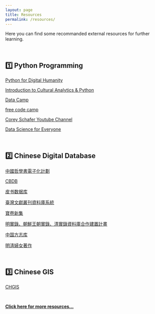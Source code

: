```yaml
---
layout: page
title: Resources
permalink: /resources/
---
```


Here you can find some recommanded external resources for further learning.

<br>

## 1️⃣ Python Programming

[Python for Digital Humanity](https://pythonhumanities.com/python-for-dh-course/)

[Introduction to Cultural Analytics & Python](https://melaniewalsh.github.io/Intro-Cultural-Analytics/welcome.html)

[Data Camp](https://www.datacamp.com/)

[free code camp](https://www.freecodecamp.org/)

[Corey Schafer Youtube Channel](https://www.youtube.com/user/schafer5)

[Data Science for Everyone](https://www.youtube.com/c/DataScienceforEveryone/playlists)

<br>

## 2️⃣ Chinese Digital Database

[中國哲學書電子化計劃](https://ctext.org/zh)

[CBDB](https://projects.iq.harvard.edu/cbdb/accessing-cbdb-online)

[皮书数据库](https://www.pishu.com.cn/skwx_ps/database?SiteID=14)

[臺灣文獻叢刊資料庫系統](http://tcss.ith.sinica.edu.tw/cgi-bin/gs32/gsweb.cgi/login?o=dwebmge&cache=1640351859131)

[寶卷新集](https://www.tbmc.com.tw/zh-tw/product/103)

[明實錄、朝鮮王朝實錄、清實錄資料庫合作建置計畫](http://hanchi.ihp.sinica.edu.tw/mql/login.html)

[中国方志库](http://x.wenjinguan.com/)

[明淸婦女著作](https://digital.library.mcgill.ca/mingqing/search/index_eng.php)

<br>

## 3️⃣ Chinese GIS

[CHGIS](https://chgis.fas.harvard.edu/)

<br>

[**Click here for more resources...**](https://github.com/pinkychow1010/digital-china)



